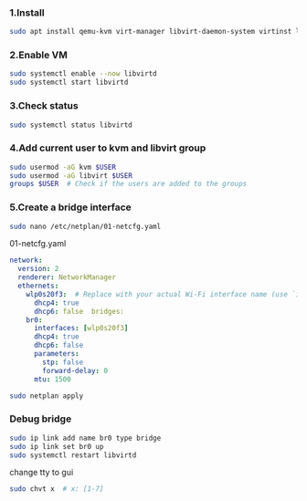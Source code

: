 ### 1.Install
```bash
sudo apt install qemu-kvm virt-manager libvirt-daemon-system virtinst libvirt-clients bridge-utils
```

### 2.Enable VM
```bash
sudo systemctl enable --now libvirtd
sudo systemctl start libvirtd
```

### 3.Check status
```bash
sudo systemctl status libvirtd
```

### 4.Add current user to kvm and libvirt group
```bash
sudo usermod -aG kvm $USER
sudo usermod -aG libvirt $USER
groups $USER  # Check if the users are added to the groups
```

### 5.Create a bridge interface
```bash
sudo nano /etc/netplan/01-netcfg.yaml
```

01-netcfg.yaml
```yaml
network:  
  version: 2  
  renderer: NetworkManager  
  ethernets:  
    wlp0s20f3:  # Replace with your actual Wi-Fi interface name (use `ip a` to check)  
      dhcp4: true  
      dhcp6: false  bridges:  
    br0:  
      interfaces: [wlp0s20f3]  
      dhcp4: true  
      dhcp6: false  
      parameters:  
        stp: false  
        forward-delay: 0  
      mtu: 1500
```

```bash
sudo netplan apply
```


### Debug bridge
```bash
sudo ip link add name br0 type bridge
sudo ip link set br0 up
sudo systemctl restart libvirtd
```

change tty to gui
```bash
sudo chvt x  # x: [1-7]
```
